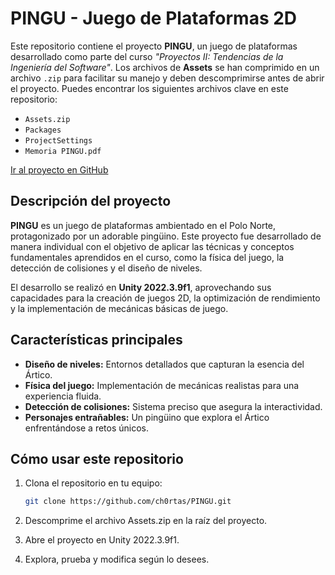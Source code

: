 # PINGU - Juego de Plataformas 2D  

Este repositorio contiene el proyecto **PINGU**, un juego de plataformas desarrollado como parte del curso _"Proyectos II: Tendencias de la Ingeniería del Software"_. Los archivos de **Assets** se han comprimido en un archivo `.zip` para facilitar su manejo y deben descomprimirse antes de abrir el proyecto. Puedes encontrar los siguientes archivos clave en este repositorio:  
- `Assets.zip`  
- `Packages`  
- `ProjectSettings`  
- `Memoria PINGU.pdf`  

[Ir al proyecto en GitHub](https://github.com/ch0rtas/PINGU)  

## Descripción del proyecto  

**PINGU** es un juego de plataformas ambientado en el Polo Norte, protagonizado por un adorable pingüino. Este proyecto fue desarrollado de manera individual con el objetivo de aplicar las técnicas y conceptos fundamentales aprendidos en el curso, como la física del juego, la detección de colisiones y el diseño de niveles.  

El desarrollo se realizó en **Unity 2022.3.9f1**, aprovechando sus capacidades para la creación de juegos 2D, la optimización de rendimiento y la implementación de mecánicas básicas de juego.  

## Características principales  

- **Diseño de niveles:** Entornos detallados que capturan la esencia del Ártico.  
- **Física del juego:** Implementación de mecánicas realistas para una experiencia fluida.  
- **Detección de colisiones:** Sistema preciso que asegura la interactividad.  
- **Personajes entrañables:** Un pingüino que explora el Ártico enfrentándose a retos únicos.  

## Cómo usar este repositorio  

1. Clona el repositorio en tu equipo:  
   ```bash  
   git clone https://github.com/ch0rtas/PINGU.git  
2. Descomprime el archivo Assets.zip en la raíz del proyecto.

3. Abre el proyecto en Unity 2022.3.9f1.

4. Explora, prueba y modifica según lo desees.
